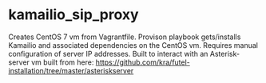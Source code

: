 # kamailio_sip_proxy

Creates CentOS 7 vm from Vagrantfile.
Provison playbook gets/installs Kamailio and associated dependencies on the CentOS vm.  Requires manual configuration of server IP addresses.
Built to interact with an Asterisk-server vm built from here: https://github.com/kra/futel-installation/tree/master/asteriskserver
